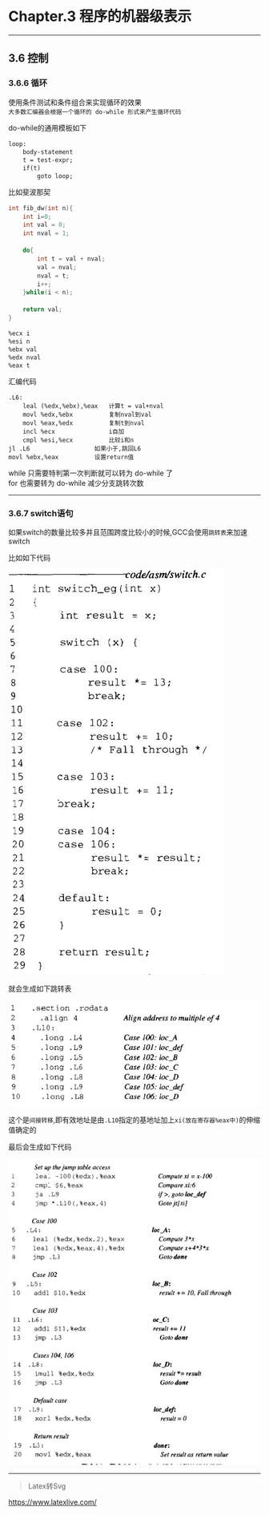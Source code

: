 # Chapter.3 程序的机器级表示

--------------

## 3.6 控制

### 3.6.6 循环

使用条件测试和条件组合来实现循环的效果  
`大多数汇编器会根据一个循环的 do-while 形式来产生循环代码`

do-while的通用模板如下

```
loop:
    body-statement
    t = test-expr;
    if(t)
        goto loop;
```

比如斐波那契

```cpp
int fib_dw(int n){
    int i=0;
    int val = 0;
    int nval = 1;

    do{
        int t = val + nval;
        val = nval;
        nval = t;
        i++;
    }while(i < n);

    return val;
}
```

```
%ecx i
%esi n
%ebx val
%edx nval
%eax t
```

汇编代码

```
.L6:
    leal (%edx,%ebx),%eax   计算t = val+nval
    movl %edx,%ebx          复制nval到val
    movl %eax,%edx          复制t到nval
    incl %ecx               i自加
    cmpl %esi,%ecx          比较i和n
jl .L6                  如果小于,跳回L6
movl %ebx,%eax          设置return值
```



while 只需要特判第一次判断就可以转为 do-while 了  
for 也需要转为 do-while 减少分支跳转次数

--------------

### 3.6.7 switch语句

如果switch的数量比较多并且范围跨度比较小的时候,GCC会使用`跳转表`来加速switch

比如如下代码

![](s1.jpg)

就会生成如下跳转表

![](s3.jpg)

这个是`间接转移`,即有效地址是由`.L10`指定的基地址加上`xi(放在寄存器%eax中)`的伸缩值确定的  

最后会生成如下代码

![](s2.jpg)




--------------


> Latex转Svg

https://www.latexlive.com/